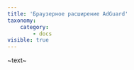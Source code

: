 ```yaml
---
title: 'Браузерное расширение AdGuard'
taxonomy:
    category:
        - docs
visible: true
---
```


~text~
